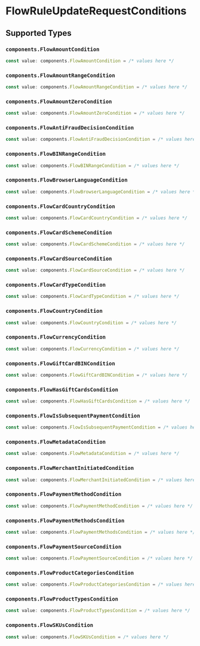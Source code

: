 # FlowRuleUpdateRequestConditions


## Supported Types

### `components.FlowAmountCondition`

```typescript
const value: components.FlowAmountCondition = /* values here */
```

### `components.FlowAmountRangeCondition`

```typescript
const value: components.FlowAmountRangeCondition = /* values here */
```

### `components.FlowAmountZeroCondition`

```typescript
const value: components.FlowAmountZeroCondition = /* values here */
```

### `components.FlowAntiFraudDecisionCondition`

```typescript
const value: components.FlowAntiFraudDecisionCondition = /* values here */
```

### `components.FlowBINRangeCondition`

```typescript
const value: components.FlowBINRangeCondition = /* values here */
```

### `components.FlowBrowserLanguageCondition`

```typescript
const value: components.FlowBrowserLanguageCondition = /* values here */
```

### `components.FlowCardCountryCondition`

```typescript
const value: components.FlowCardCountryCondition = /* values here */
```

### `components.FlowCardSchemeCondition`

```typescript
const value: components.FlowCardSchemeCondition = /* values here */
```

### `components.FlowCardSourceCondition`

```typescript
const value: components.FlowCardSourceCondition = /* values here */
```

### `components.FlowCardTypeCondition`

```typescript
const value: components.FlowCardTypeCondition = /* values here */
```

### `components.FlowCountryCondition`

```typescript
const value: components.FlowCountryCondition = /* values here */
```

### `components.FlowCurrencyCondition`

```typescript
const value: components.FlowCurrencyCondition = /* values here */
```

### `components.FlowGiftCardBINCondition`

```typescript
const value: components.FlowGiftCardBINCondition = /* values here */
```

### `components.FlowHasGiftCardsCondition`

```typescript
const value: components.FlowHasGiftCardsCondition = /* values here */
```

### `components.FlowIsSubsequentPaymentCondition`

```typescript
const value: components.FlowIsSubsequentPaymentCondition = /* values here */
```

### `components.FlowMetadataCondition`

```typescript
const value: components.FlowMetadataCondition = /* values here */
```

### `components.FlowMerchantInitiatedCondition`

```typescript
const value: components.FlowMerchantInitiatedCondition = /* values here */
```

### `components.FlowPaymentMethodCondition`

```typescript
const value: components.FlowPaymentMethodCondition = /* values here */
```

### `components.FlowPaymentMethodsCondition`

```typescript
const value: components.FlowPaymentMethodsCondition = /* values here */
```

### `components.FlowPaymentSourceCondition`

```typescript
const value: components.FlowPaymentSourceCondition = /* values here */
```

### `components.FlowProductCategoriesCondition`

```typescript
const value: components.FlowProductCategoriesCondition = /* values here */
```

### `components.FlowProductTypesCondition`

```typescript
const value: components.FlowProductTypesCondition = /* values here */
```

### `components.FlowSKUsCondition`

```typescript
const value: components.FlowSKUsCondition = /* values here */
```

